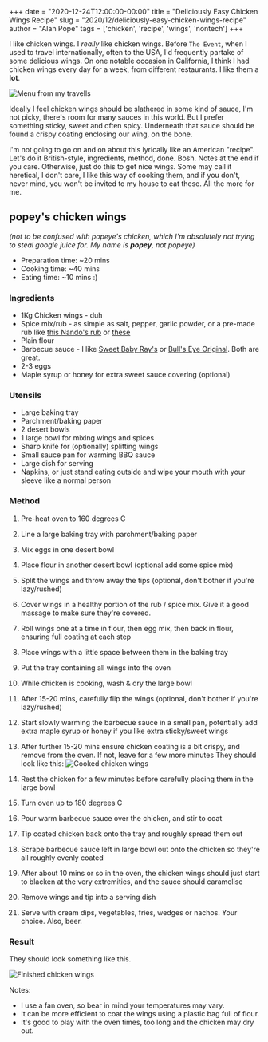 +++
date = "2020-12-24T12:00:00-00:00"
title = "Deliciously Easy Chicken Wings Recipe"
slug = "2020/12/deliciously-easy-chicken-wings-recipe"
author = "Alan Pope"
tags = ['chicken', 'recipe', 'wings', 'nontech']
+++

I like chicken wings. I *really* like chicken wings. Before `The Event`, when I used to travel internationally, often to the USA, I'd frequently partake of some delicious wings. On one notable occasion in California, I think I had chicken wings every day for a week, from different restaurants. I like them a **lot**.

![Menu from my travells](/images/2020-12-24/menu.jpg)

Ideally I feel chicken wings should be slathered in some kind of sauce, I'm not picky, there's room for many sauces in this world. But I prefer something sticky, sweet and often spicy. Underneath that sauce should be found a crispy coating enclosing our wing, on the bone.

I'm not going to go on and on about this lyrically like an American "recipe". Let's do it British-style, ingredients, method, done. Bosh. Notes at the end if you care. Otherwise, just do this to get nice wings. Some may call it heretical, I don't care, I like this way of cooking them, and if you don't, never mind, you won't be invited to my house to eat these. All the more for me.

## popey's chicken wings 

*(not to be confused with popeye's chicken, which I'm absolutely not trying to steal google juice for. My name is **popey**, not popeye)*

* Preparation time: ~20 mins
* Cooking time: ~40 mins
* Eating time: ~10 mins :)

### Ingredients

* 1Kg Chicken wings - duh 
* Spice mix/rub - as simple as salt, pepper, garlic powder, or a pre-made rub like [this Nando's rub](https://geni.us/0e9M) or [these](https://geni.us/0lv6fz)
* Plain flour
* Barbecue sauce - I like [Sweet Baby Ray's](https://geni.us/2VFn3X4) or [Bull's Eye Original](https://geni.us/As0RjF). Both are great.
* 2-3 eggs
* Maple syrup or honey for extra sweet sauce covering (optional)

### Utensils

* Large baking tray
* Parchment/baking paper
* 2 desert bowls
* 1 large bowl for mixing wings and spices
* Sharp knife for (optionally) splitting wings
* Small sauce pan for warming BBQ sauce
* Large dish for serving
* Napkins, or just stand eating outside and wipe your mouth with your sleeve like a normal person

### Method

1. Pre-heat oven to 160 degrees C
1. Line a large baking tray with parchment/baking paper
1. Mix eggs in one desert bowl
1. Place flour in another desert bowl (optional add some spice mix)
1. Split the wings and throw away the tips (optional, don't bother if you're lazy/rushed)
1. Cover wings in a healthy portion of the rub / spice mix. Give it a good massage to make sure they're covered.
1. Roll wings one at a time in flour, then egg mix, then back in flour, ensuring full coating at each step
1. Place wings with a little space between them in the baking tray
1. Put the tray containing all wings into the oven
1. While chicken is cooking, wash & dry the large bowl
1. After 15-20 mins, carefully flip the wings (optional, don't bother if you're lazy/rushed)
1. Start slowly warming the barbecue sauce in a small pan, potentially add extra maple syrup or honey if you like extra sticky/sweet wings
1. After further 15-20 mins ensure chicken coating is a bit crispy, and remove from the oven. If not, leave for a few more minutes They should look like this:
![Cooked chicken wings](/images/2020-12-24/cooked.jpg)

1. Rest the chicken for a few minutes before carefully placing them in the large bowl
1. Turn oven up to 180 degrees C
1. Pour warm barbecue sauce over the chicken, and stir to coat
1. Tip coated chicken back onto the tray and roughly spread them out
1. Scrape barbecue sauce left in large bowl out onto the chicken so they're all roughly evenly coated
1. After about 10 mins or so in the oven, the chicken wings should just start to blacken at the very extremities, and the sauce should caramelise
1. Remove wings and tip into a serving dish
1. Serve with cream dips, vegetables, fries, wedges or nachos. Your choice. Also, beer.

### Result

They should look something like this.

![Finished chicken wings](/images/2020-12-24/finished.jpg)

Notes:

* I use a fan oven, so bear in mind your temperatures may vary.
* It can be more efficient to coat the wings using a plastic bag full of flour.
* It's good to play with the oven times, too long and the chicken may dry out. 